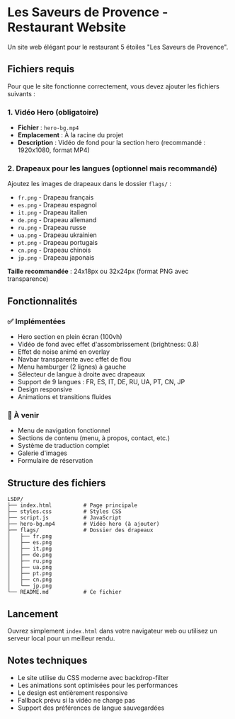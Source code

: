 # Les Saveurs de Provence - Restaurant Website

Un site web élégant pour le restaurant 5 étoiles "Les Saveurs de Provence".

## Fichiers requis

Pour que le site fonctionne correctement, vous devez ajouter les fichiers suivants :

### 1. Vidéo Hero (obligatoire)
- **Fichier** : `hero-bg.mp4`
- **Emplacement** : À la racine du projet
- **Description** : Vidéo de fond pour la section hero (recommandé : 1920x1080, format MP4)

### 2. Drapeaux pour les langues (optionnel mais recommandé)
Ajoutez les images de drapeaux dans le dossier `flags/` :

- `fr.png` - Drapeau français
- `es.png` - Drapeau espagnol  
- `it.png` - Drapeau italien
- `de.png` - Drapeau allemand
- `ru.png` - Drapeau russe
- `ua.png` - Drapeau ukrainien
- `pt.png` - Drapeau portugais
- `cn.png` - Drapeau chinois
- `jp.png` - Drapeau japonais

**Taille recommandée** : 24x18px ou 32x24px (format PNG avec transparence)

## Fonctionnalités

### ✅ Implémentées
- Hero section en plein écran (100vh)
- Vidéo de fond avec effet d'assombrissement (brightness: 0.8)
- Effet de noise animé en overlay
- Navbar transparente avec effet de flou
- Menu hamburger (2 lignes) à gauche
- Sélecteur de langue à droite avec drapeaux
- Support de 9 langues : FR, ES, IT, DE, RU, UA, PT, CN, JP
- Design responsive
- Animations et transitions fluides

### 🔄 À venir
- Menu de navigation fonctionnel
- Sections de contenu (menu, à propos, contact, etc.)
- Système de traduction complet
- Galerie d'images
- Formulaire de réservation

## Structure des fichiers

```
LSDP/
├── index.html          # Page principale
├── styles.css          # Styles CSS
├── script.js           # JavaScript
├── hero-bg.mp4         # Vidéo hero (à ajouter)
├── flags/              # Dossier des drapeaux
│   ├── fr.png
│   ├── es.png
│   ├── it.png
│   ├── de.png
│   ├── ru.png
│   ├── ua.png
│   ├── pt.png
│   ├── cn.png
│   └── jp.png
└── README.md           # Ce fichier
```

## Lancement

Ouvrez simplement `index.html` dans votre navigateur web ou utilisez un serveur local pour un meilleur rendu.

## Notes techniques

- Le site utilise du CSS moderne avec backdrop-filter
- Les animations sont optimisées pour les performances
- Le design est entièrement responsive
- Fallback prévu si la vidéo ne charge pas
- Support des préférences de langue sauvegardées
